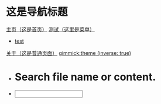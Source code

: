 # 这是导航标题

[主页（这是首页）](index.md)
[测试（这里是菜单）]()

 * [test](library/test.md)

[关于（这是普通页面）](about.md)
[gimmick:theme (inverse: true)](bootstrap)

[]()

 * # Search file name or content.
 * [<input id="search_input" type="text"/>](#)